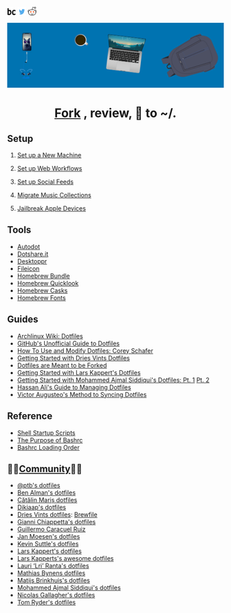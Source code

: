 [<img src=".asset/favicon.png" width="20" height="20">](https://briancrink.com)
[<img src=".asset/twitter.png" width="20" height="20">](https://twitter.com/briancrink)
[<img src=".asset/reddit.png" width="20" height="20">](https://reddit.com/user/NeonSpaceCandy)

[![](.asset/banner.png)](https://briancrink.com/software)

<html>
<h1 align="center">
  <a href="https://github.com/briancrink/dotfiles/tree/master/.setup#forking-dotfiles">Fork</a>
  <body>, review, 🚀 to ~/. </body>
</h1>
</html>

## Setup

1. [Set up a New Machine](https://github.com/briancrink/dotfiles/blob/master/.setup)

2. [Set up Web Workflows](https://github.com/briancrink/dotfiles/blob/master/.chrome)

3. [Set up Social Feeds](https://github.com/briancrink/dotfiles/blob/master/.feed)

4. [Migrate Music Collections](https://github.com/briancrink/dotfiles/blob/master/.music)

5. [Jailbreak Apple Devices](https://github.com/briancrink/dotfiles/blob/master/.jailbreak)

## Tools

- [Autodot](https://github.com/ajmalsiddiqui/autodot)
- [Dotshare.it](http://dotshare.it/)
- [Desktoppr](https://github.com/scriptingosx/desktoppr)
- [Fileicon](https://github.com/mklement0/fileicon#manual-installation)
- [Homebrew Bundle](https://github.com/Homebrew/homebrew-bundle)
- [Homebrew Quicklook](https://github.com/sindresorhus/quick-look-plugins)
- [Homebrew Casks](https://github.com/Homebrew/homebrew-cask/tree/master/Casks)
- [Homebrew Fonts](https://github.com/Homebrew/homebrew-cask-fonts/tree/master/Casks)

## Guides

- [Archlinux Wiki: Dotfiles](https://wiki.archlinux.org/index.php/Dotfiles)
- [GitHub's Unofficial Guide to Dotfiles](https://dotfiles.github.io/)
- [How To Use and Modify Dotfiles: Corey Schafer](https://youtube.com/watch?v=c5RZWDLqifA)
- [Getting Started with Dries Vints Dotfiles](https://medium.com/@driesvints/getting-started-with-dotfiles-76bf046d035c)
- [Dotfiles are Meant to be Forked](https://zachholman.com/2010/08/dotfiles-are-meant-to-be-forked/)
- [Getting Started with Lars Kappert's Dotfiles](https://medium.com/@webprolific/getting-started-with-dotfiles-43c3602fd789)
- [Getting Started with Mohammed Ajmal Siddiqui's Dotfiles: Pt. 1](https://medium.freecodecamp.org/dive-into-dotfiles-part-1-e4eb1003cff6)
  [Pt. 2](https://medium.freecodecamp.org/dive-into-dotfiles-part-2-6321b4a73608)
- [Hassan Ali's Guide to Managing Dotfiles](https://hackernoon.com/learn-how-to-manage-dotfiles-b8b62c6c5491)
- [Victor Augusteo's Method to Syncing Dotfiles](https://medium.com/@augusteo/simplest-way-to-sync-dotfiles-and-config-using-git-14051af8703a)

## Reference

- [Shell Startup Scripts](https://blog.flowblok.id.au/2013-02/shell-startup-scripts.html)
- [The Purpose of Bashrc](https://unix.stackexchange.com/questions/129143/what-is-the-purpose-of-bashrc-and-how-does-it-work)
- [Bashrc Loading Order](https://shreevatsa.wordpress.com/2008/03/30/zshbash-startup-files-loading-order-bashrc-zshrc-etc/)

## 👨‍💻[Community](http://dotshare.it/)👩‍💻

- [@ptb's dotfiles](https://github.com/ptb/mac-setup)
- [Ben Alman's dotfiles](https://github.com/cowboy/dotfiles)
- [Cătălin Mariș dotfiles](https://github.com/alrra/dotfiles)
- [Dikiaap's dotfiles](https://github.com/dikiaap/dotfiles)
- [Dries Vints dotfiles](https://github.com/driesvints/dotfiles):
  [Brewfile](https://github.com/driesvints/dotfiles/blob/master/Brewfile)
- [Gianni Chiappetta's dotfiles](https://github.com/gf3/dotfiles)
- [Guillermo Caracuel Ruiz](https://github.com/gcaracuel/dotfiles)
- [Jan Moesen's dotfiles](https://gist.github.com/1156154)
- [Kevin Suttle's dotfiles](https://github.com/kevinSuttle/dotfiles)
- [Lars Kappert's dotfiles](https://github.com/webpro/dotfiles)
- [Lars Kapperts's awesome dotfiles](https://github.com/webpro/awesome-dotfiles)
- [Lauri ‘Lri’ Ranta's dotfiles](http://osxnotes.net/defaults.html)
- [Mathias Bynens dotfiles](https://github.com/mathiasbynens/dotfiles/)
- [Matijs Brinkhuis's dotfiles](https://github.com/matijs/dotfiles)
- [Mohammed Ajmal Siddiqui's dotfiles](https://github.com/ajmalsiddiqui/dotfiles)
- [Nicolas Gallagher's dotfiles](https://github.com/necolas/dotfiles)
- [Tom Ryder's dotfiles](https://sanctum.geek.nz/cgit/dotfiles.git/about)
